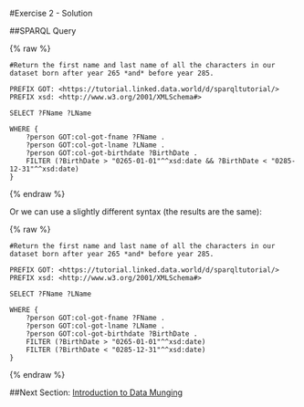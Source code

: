 #Exercise 2 - Solution

##SPARQL Query

{% raw  %}
~~~~
#Return the first name and last name of all the characters in our dataset born after year 265 *and* before year 285.

PREFIX GOT: <https://tutorial.linked.data.world/d/sparqltutorial/>
PREFIX xsd: <http://www.w3.org/2001/XMLSchema#>

SELECT ?FName ?LName

WHERE {
    ?person GOT:col-got-fname ?FName .
    ?person GOT:col-got-lname ?LName .
    ?person GOT:col-got-birthdate ?BirthDate .
    FILTER (?BirthDate > "0265-01-01"^^xsd:date && ?BirthDate < "0285-12-31"^^xsd:date)
}
~~~~
{% endraw  %}

Or we can use a slightly different syntax (the results are the same):

{% raw  %}
~~~~
#Return the first name and last name of all the characters in our dataset born after year 265 *and* before year 285.

PREFIX GOT: <https://tutorial.linked.data.world/d/sparqltutorial/>
PREFIX xsd: <http://www.w3.org/2001/XMLSchema#>

SELECT ?FName ?LName

WHERE {
    ?person GOT:col-got-fname ?FName .
    ?person GOT:col-got-lname ?LName .
    ?person GOT:col-got-birthdate ?BirthDate .
    FILTER (?BirthDate > "0265-01-01"^^xsd:date)
    FILTER (?BirthDate < "0285-12-31"^^xsd:date)
}
~~~~
{% endraw  %}

##Next Section: [Introduction to Data Munging](./Introduction_to_Data_Munging.md)
